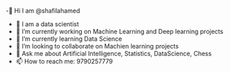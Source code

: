 -👋 Hi I am @shafilahamed
- :bearded_person: I am a data scientist
- 🔭 I’m currently working on Machine Learning and Deep learning projects
- 🌱 I’m currently learning Data Science
- 👯 I’m looking to collaborate on Machien learning projects
- 💬 Ask me about Artificial Intelligence, Statistics, DataScience, Chess
- 📫 How to reach me: 9790257779
